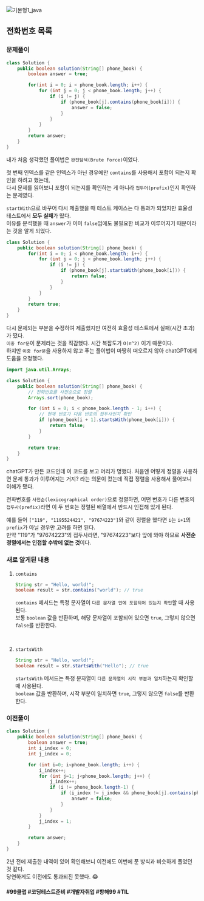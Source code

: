 ![기본형1_java](https://github.com/user-attachments/assets/6ac5189b-a4bd-44ae-a4d4-306d6e777973)

## 전화번호 목록

### 문제풀이
```java
class Solution {
    public boolean solution(String[] phone_book) {
        boolean answer = true;

        for(int i = 0; i < phone_book.length; i++) {
            for (int j = 0; j < phone_book.length; j++) {
                if (i != j) {
                    if (phone_book[j].contains(phone_book[i])) {
                        answer = false;
                    }
                }
            }
        }
        return answer;
    }
}
```
내가 처음 생각했던 풀이법은 `완전탐색(Brute Force)`이었다. <br>

첫 번째 인덱스를 같은 인덱스가 아닌 경우에만 `contains`를 사용해서 포함이 되는지 확인을 하려고 했는데, <br>
다시 문제를 읽어보니 포함이 되는지를 확인하는 게 아니라 `접두어(prefix)`인지 확인하는 문제였다. <br>

`startWith`으로 바꾸어 다시 제출했을 때 테스트 케이스는 다 통과가 되었지만 효율성 테스트에서 **모두 실패**가 떴다. <br>
이유를 분석했을 때 `answer`가 이미 `false`임에도 불필요한 비교가 이루어지기 때문이라는 것을 알게 되었다. <br>
```java
class Solution {
    public boolean solution(String[] phone_book) {
        for(int i = 0; i < phone_book.length; i++) {
            for (int j = 0; j < phone_book.length; j++) {
                if (i != j) {
                    if (phone_book[j].startsWith(phone_book[i])) {
                        return false;
                    }
                }
            }
        }
        return true;
    }
}
```
다시 문제되는 부분을 수정하여 제출했지만 여전히 효율성 테스트에서 실패(시간 초과)가 떴다. <br>
`이중 for문`이 문제라는 것을 직감했다. 시간 복잡도가 `O(n^2)` 이기 때문이다.<br>
하지만 `이중 for문`을 사용하지 않고 푸는 풀이법이 마땅히 떠오르지 않아 chatGPT에게 도움을 요청했다.

```java
import java.util.Arrays;

class Solution {
    public boolean solution(String[] phone_book) {
        // 전화번호를 사전순으로 정렬
        Arrays.sort(phone_book);

        for (int i = 0; i < phone_book.length - 1; i++) {
            // 현재 번호가 다음 번호의 접두사인지 확인
            if (phone_book[i + 1].startsWith(phone_book[i])) {
                return false;
            }
        }

        return true;
    }
}
```
chatGPT가 만든 코드인데 이 코드를 보고 머리가 멍했다. 처음엔 어떻게 정렬을 사용하면 문제 통과가 이루어지는 거지? 라는 의문이 컸는데 직접 정렬을 사용해서 풀어보니 이해가 됐다. <br>

전화번호를 `사전순(lexicographical order)`으로 정렬하면, 어떤 번호가 다른 번호의 `접두사(prefix)`라면 이 두 번호는 정렬된 배열에서 반드시 인접해 있게 된다. <br>

예를 들어 `["119", "1195524421", "97674223"]`와 같이 정렬을 했다면 `i`는 `i+1`의 `prefix`가 아닐 경우만 고려를 하면 된다. <br>
만약 "119"가 "97674223"의 접두사라면, "97674223"보다 앞에 와야 하므로 **사전순 정렬에서는 인접할 수밖에 없는 것**이다.

### 새로 알게된 내용

1. `contains`


    ```java
    String str = "Hello, world!";
    boolean result = str.contains("world"); // true
    ```
    `contains` 메서드는 특정 문자열이 `다른 문자열 안에 포함되어 있는지 확인`할 때 사용된다. <br>
    보통 `boolean` 값을 반환하며, 해당 문자열이 포함되어 있으면 `true`, 그렇지 않으면 `false`를 반환한다.
    
<br>

2. `startsWith`

    ```java
    String str = "Hello, world!";
    boolean result = str.startsWith("Hello"); // true
    ```
    `startsWith` 메서드는 특정 문자열이 `다른 문자열의 시작 부분과 일치`하는지 확인할 때 사용된다. <br>
    `boolean` 값을 반환하며, 시작 부분이 일치하면 `true`, 그렇지 않으면 `false`를 반환한다.
    

### 이전풀이
```java
class Solution {
    public boolean solution(String[] phone_book) {
        boolean answer = true;
        int i_index = 0;
        int j_index = 0;

        for (int i=0; i<phone_book.length; i++) {
            i_index++;
            for (int j=1; j<phone_book.length; j++) {
                j_index++;
                if (i != phone_book.length-1) {
                    if (i_index != j_index && phone_book[j].contains(phone_book[i])) {
                        answer = false;
                    }
                }
            }
            j_index = 1;
        }

        return answer;
    }
}
```
2년 전에 제출한 내역이 있어 확인해보니 이전에도 이번에 푼 방식과 비슷하게 풀었던 것 같다. <br>
당연하게도 이전에도 통과되진 못했다. 😂


#### #99클럽 #코딩테스트준비 #개발자취업 #항해99 #TIL
